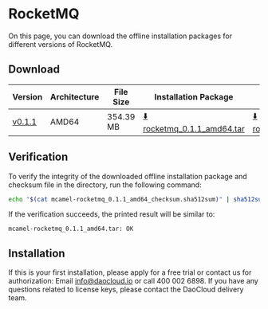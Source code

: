 # RocketMQ

On this page, you can download the offline installation packages for different versions of RocketMQ.

## Download

| Version                                                  | Architecture | File Size  | Installation Package                                                                                                     | Checksum File | Release Date |
| -------------------------------------------------------- | ------------ | ---------- | ----------------------------------------------------------------------------------------------------------------------- | ------------- | ------------ |
| [v0.1.1](../../../middleware/rocketmq/release-notes.md) | AMD64        | 354.39 MB  | [:arrow_down: rocketmq_0.1.1_amd64.tar](https://qiniu-download-public.daocloud.io/DaoCloud_Enterprise/mcamel-rocketmq_0.1.1_amd64.tar) | [:arrow_down: rocketmq_0.1.1_amd64_checksum.sha512sum](https://qiniu-download-public.daocloud.io/DaoCloud_Enterprise/mcamel-rocketmq_0.1.1_amd64_checksum.sha512sum) | 2023-11-02   |

## Verification

To verify the integrity of the downloaded offline installation package and checksum file in the directory, run the following command:

```sh
echo "$(cat mcamel-rocketmq_0.1.1_amd64_checksum.sha512sum)" | sha512sum -c
```

If the verification succeeds, the printed result will be similar to:

```none
mcamel-rocketmq_0.1.1_amd64.tar: OK
```

## Installation

If this is your first installation, please apply for a free trial or contact us for authorization: Email info@daocloud.io or call 400 002 6898.
If you have any questions related to license keys, please contact the DaoCloud delivery team.

